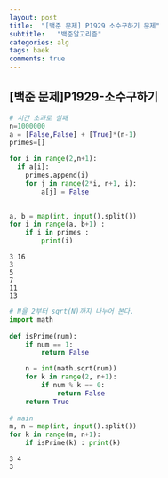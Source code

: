 ```yaml
---
layout: post
title:  "[백준 문제] P1929 소수구하기 문제"
subtitle:   "백준알고리즘"
categories: alg
tags: baek
comments: true
---
```


## [백준 문제]P1929-소수구하기

```python
# 시간 초과로 실패
n=1000000
a = [False,False] + [True]*(n-1)
primes=[]

for i in range(2,n+1):
  if a[i]:
    primes.append(i)
    for j in range(2*i, n+1, i):
        a[j] = False

        
a, b = map(int, input().split())
for i in range(a, b+1) :
    if i in primes :
        print(i)
```

    3 16
    3
    5
    7
    11
    13
    


```python
# N을 2부터 sqrt(N)까지 나누어 본다.
import math
 
def isPrime(num):
    if num == 1: 
        return False

    n = int(math.sqrt(num))
    for k in range(2, n+1):
        if num % k == 0: 
            return False
    return True
 
# main
m, n = map(int, input().split())
for k in range(m, n+1):
    if isPrime(k) : print(k)
```

    3 4
    3
    
